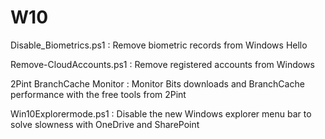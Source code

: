 # W10
  
  Disable_Biometrics.ps1 : Remove biometric records from Windows Hello

  Remove-CloudAccounts.ps1 : Remove registered accounts from Windows
  
  2Pint BranchCache Monitor : Monitor Bits downloads and BranchCache performance with the free tools from 2Pint

  Win10Explorermode.ps1 : Disable the new Windows explorer menu bar to solve slowness with OneDrive and SharePoint
